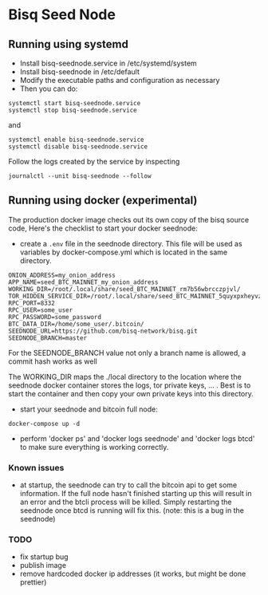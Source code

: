 # Bisq Seed Node

## Running using systemd

* Install bisq-seednode.service in /etc/systemd/system
* Install bisq-seednode in /etc/default
* Modify the executable paths and configuration as necessary
* Then you can do:


```
systemctl start bisq-seednode.service
systemctl stop bisq-seednode.service
```
and
```
systemctl enable bisq-seednode.service
systemctl disable bisq-seednode.service
```

Follow the logs created by the service by inspecting

```
journalctl --unit bisq-seednode --follow
```


## Running using docker (experimental)

The production docker image checks out its own copy of the bisq source code, 
Here's the checklist to start your docker seednode:

- create a `.env` file in the seednode directory. 
This file will be used as variables by docker-compose.yml which is located in the same directory.

```
ONION_ADDRESS=my_onion_address
APP_NAME=seed_BTC_MAINNET_my_onion_address
WORKING_DIR=/root/.local/share/seed_BTC_MAINNET_rm7b56wbrcczpjvl/
TOR_HIDDEN_SERVICE_DIR=/root/.local/share/seed_BTC_MAINNET_5quyxpxheyvzmb2d/btc_mainnet/tor/hiddenservice
RPC_PORT=8332
RPC_USER=some_user
RPC_PASSWORD=some_password
BTC_DATA_DIR=/home/some_user/.bitcoin/
SEEDNODE_URL=https://github.com/bisq-network/bisq.git
SEEDNODE_BRANCH=master
```

For the SEEDNODE_BRANCH value not only a branch name is allowed, a commit hash works as well

The WORKING_DIR maps the ./local directory to the location where the seednode docker container stores the logs, 
tor private keys, ... . Best is to start the container and then copy your own private keys into this directory.

- start your seednode and bitcoin full node:

```
docker-compose up -d
```

- perform 'docker ps' and 'docker logs seednode' and 'docker logs btcd' to make sure everything is working correctly.

### Known issues

- at startup, the seednode can try to call the bitcoin api to get some information. If the full node hasn't 
finished starting up this will result in an error and the btcli process will be killed. Simply restarting 
the seednode once btcd is running will fix this. (note: this is a bug in the seednode)

### TODO

- fix startup bug
- publish image
- remove hardcoded docker ip addresses (it works, but might be done prettier)
